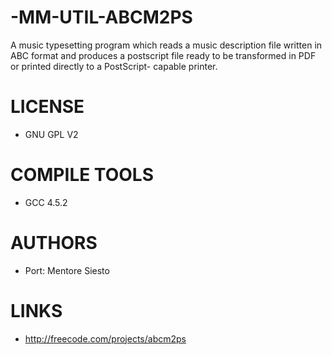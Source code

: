 -MM-UTIL-ABCM2PS
================

A music typesetting program which reads a music description file written in ABC format and produces a postscript file ready to be transformed in PDF or printed directly to a PostScript- capable printer.


LICENSE
===============
* GNU GPL V2

COMPILE TOOLS
===============
* GCC 4.5.2

AUTHORS
===============
* Port: Mentore Siesto

LINKS
===============
* http://freecode.com/projects/abcm2ps
